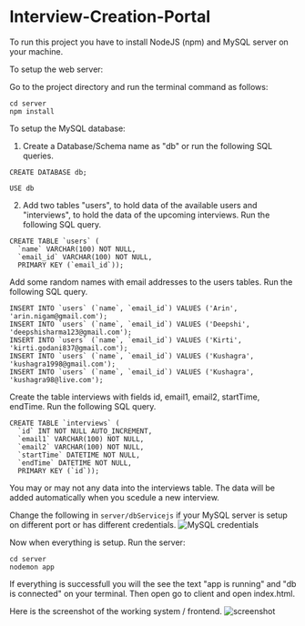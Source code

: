 # Interview-Creation-Portal

To run this project you have to install NodeJS (npm) and MySQL server on your machine.

To setup the web server:

Go to the project directory and run the terminal command as follows:
```
cd server
npm install
```
To setup the MySQL database:

1. Create a Database/Schema name as "db" or run the following SQL queries.
```
CREATE DATABASE db;
```
```
USE db
```
2. Add two tables "users", to hold data of the available users and "interviews", to hold the data of the upcoming interviews. Run the following SQL query.
  ```
  CREATE TABLE `users` (
    `name` VARCHAR(100) NOT NULL,
    `email_id` VARCHAR(100) NOT NULL,
    PRIMARY KEY (`email_id`));
  ```
Add some random names with email addresses to the users tables. Run the following SQL query.
```
INSERT INTO `users` (`name`, `email_id`) VALUES ('Arin', 'arin.nigam@gmail.com');
INSERT INTO `users` (`name`, `email_id`) VALUES ('Deepshi', 'deepshisharma123@gmail.com');
INSERT INTO `users` (`name`, `email_id`) VALUES ('Kirti', 'kirti.godani837@gmail.com');
INSERT INTO `users` (`name`, `email_id`) VALUES ('Kushagra', 'kushagra1998@gmail.com');
INSERT INTO `users` (`name`, `email_id`) VALUES ('Kushagra', 'kushagra98@live.com');
```
Create the table interviews with fields id, email1, email2, startTime, endTime. Run the following SQL query.
```
CREATE TABLE `interviews` (
  `id` INT NOT NULL AUTO_INCREMENT,
  `email1` VARCHAR(100) NOT NULL,
  `email2` VARCHAR(100) NOT NULL,
  `startTime` DATETIME NOT NULL,
  `endTime` DATETIME NOT NULL,
  PRIMARY KEY (`id`));
```
You may or may not any data into the interviews table. The data will be added automatically when you scedule a new interview.

Change the following in ```server/dbServicejs``` if your MySQL server is setup on different port or has different credentials.
![MySQL credentials](https://i.paste.pics/9WL5X.png)

Now when everything is setup. Run the server:
```
cd server
nodemon app
```
If everything is successfull you will the see the text "app is running" and "db is connected" on your terminal.
Then open go to client and open index.html. 

Here is the screenshot of the working system / frontend.
![screenshot](https://i.paste.pics/9WLA9.png)
